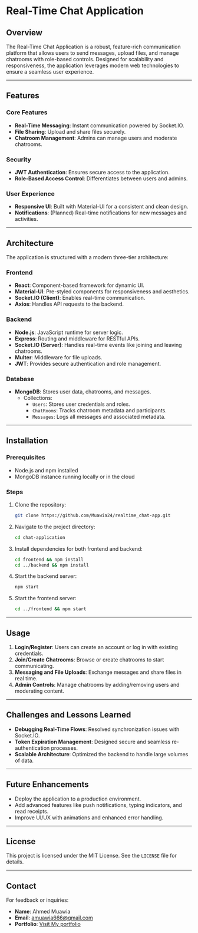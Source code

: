 # Real-Time Chat Application

## Overview
The Real-Time Chat Application is a robust, feature-rich communication platform that allows users to send messages, upload files, and manage chatrooms with role-based controls. Designed for scalability and responsiveness, the application leverages modern web technologies to ensure a seamless user experience.

---

## Features

### Core Features
- **Real-Time Messaging**: Instant communication powered by Socket.IO.
- **File Sharing**: Upload and share files securely.
- **Chatroom Management**: Admins can manage users and moderate chatrooms.

### Security
- **JWT Authentication**: Ensures secure access to the application.
- **Role-Based Access Control**: Differentiates between users and admins.

### User Experience
- **Responsive UI**: Built with Material-UI for a consistent and clean design.
- **Notifications**: (Planned) Real-time notifications for new messages and activities.

---

## Architecture
The application is structured with a modern three-tier architecture:

### Frontend
- **React**: Component-based framework for dynamic UI.
- **Material-UI**: Pre-styled components for responsiveness and aesthetics.
- **Socket.IO (Client)**: Enables real-time communication.
- **Axios**: Handles API requests to the backend.

### Backend
- **Node.js**: JavaScript runtime for server logic.
- **Express**: Routing and middleware for RESTful APIs.
- **Socket.IO (Server)**: Handles real-time events like joining and leaving chatrooms.
- **Multer**: Middleware for file uploads.
- **JWT**: Provides secure authentication and role management.

### Database
- **MongoDB**: Stores user data, chatrooms, and messages.
  - Collections:
    - `Users`: Stores user credentials and roles.
    - `ChatRooms`: Tracks chatroom metadata and participants.
    - `Messages`: Logs all messages and associated metadata.

---

## Installation

### Prerequisites
- Node.js and npm installed
- MongoDB instance running locally or in the cloud

### Steps
1. Clone the repository:
   ```bash
   git clone https://github.com/Muawia24/realtime_chat-app.git
   ```
2. Navigate to the project directory:
   ```bash
   cd chat-application
   ```
3. Install dependencies for both frontend and backend:
   ```bash
   cd frontend && npm install
   cd ../backend && npm install
   ```
4. Start the backend server:
   ```bash
   npm start
   ```
5. Start the frontend server:
   ```bash
   cd ../frontend && npm start
   ```

---

## Usage

1. **Login/Register**: Users can create an account or log in with existing credentials.
2. **Join/Create Chatrooms**: Browse or create chatrooms to start communicating.
3. **Messaging and File Uploads**: Exchange messages and share files in real time.
4. **Admin Controls**: Manage chatrooms by adding/removing users and moderating content.

---

## Challenges and Lessons Learned
- **Debugging Real-Time Flows**: Resolved synchronization issues with Socket.IO.
- **Token Expiration Management**: Designed secure and seamless re-authentication processes.
- **Scalable Architecture**: Optimized the backend to handle large volumes of data.

---

## Future Enhancements
- Deploy the application to a production environment.
- Add advanced features like push notifications, typing indicators, and read receipts.
- Improve UI/UX with animations and enhanced error handling.

---

## License
This project is licensed under the MIT License. See the `LICENSE` file for details.

---

## Contact
For feedback or inquiries:
- **Name**: Ahmed Muawia
- **Email**: amuawia666@gmail.com
- **Portfolio**: [Visit My portfolio](https://amuawia666.wixsite.com/muawia-portfolio/)

